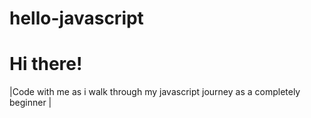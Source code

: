 # hello-javascript

# Hi there!
|Code with me as i walk through my javascript journey as a completely beginner |